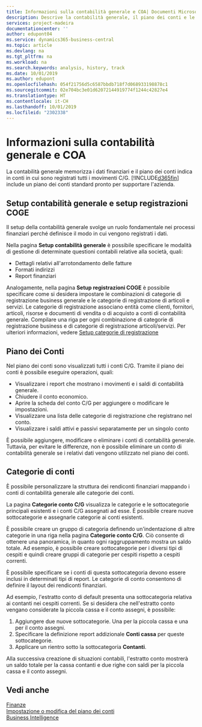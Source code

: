 ```yaml
---
title: Informazioni sulla contabilità generale e COA| Documenti Microsoft
description: Descrive la contabilità generale, il piano dei conti e le categorie dei conti.
services: project-madeira
documentationcenter: ''
author: edupont04
ms.service: dynamics365-business-central
ms.topic: article
ms.devlang: na
ms.tgt_pltfrm: na
ms.workload: na
ms.search.keywords: analysis, history, track
ms.date: 10/01/2019
ms.author: edupont
ms.openlocfilehash: 054f21756d5c6587bbdb718f7d068933198878c1
ms.sourcegitcommit: 02e704bc3e01d62072144919774f1244c42827e4
ms.translationtype: HT
ms.contentlocale: it-CH
ms.lasthandoff: 10/01/2019
ms.locfileid: "2302338"
---
```

# <a name="understanding-the-general-ledger-and-the-coa"></a>Informazioni sulla contabilità generale e COA
La contabilità generale memorizza i dati finanziari e il piano dei conti indica in conti in cui sono registrati tutti i movimenti C/G. [!INCLUDE[d365fin](includes/d365fin_md.md)] include un piano dei conti standard pronto per supportare l'azienda.

## <a name="general-ledger-setup-and-general-posting-setup"></a>Setup contabilità generale e setup registrazioni COGE
Il setup della contabilità generale svolge un ruolo fondamentale nei processi finanziari perché definisce il modo in cui vengono registrati i dati.  

Nella pagina **Setup contabilità generale** è possibile specificare le modalità di gestione di determinate questioni contabili relative alla società, quali:  

* Dettagli relativi all'arrotondamento delle fatture  
* Formati indirizzi  
* Report finanziari  

Analogamente, nella pagina **Setup registrazioni COGE** è possibile specificare come si desidera impostare le combinazioni di categorie di registrazione business generale e le categorie di registrazione di articoli e servizi. Le categorie di registrazione associano entità come clienti, fornitori, articoli, risorse e documenti di vendita o di acquisto a conti di contabilità generale. Compilare una riga per ogni combinazione di categorie di registrazione business e di categorie di registrazione articoli/servizi. Per ulteriori informazioni, vedere [Setup categorie di registrazione](finance-posting-groups.md)  

## <a name="the-chart-of-accounts"></a>Piano dei Conti
Nel piano dei conti sono visualizzati tutti i conti C/G. Tramite il piano dei conti è possibile eseguire operazioni, quali:  

* Visualizzare i report che mostrano i movimenti e i saldi di contabilità generale.  
* Chiudere il conto economico.  
* Aprire la scheda del conto C/G per aggiungere o modificare le impostazioni.  
* Visualizzare una lista delle categorie di registrazione che registrano nel conto.
* Visualizzare i saldi attivi e passivi separatamente per un singolo conto  

È possibile aggiungere, modificare o eliminare i conti di contabilità generale. Tuttavia, per evitare le differenze, non è possibile eliminare un conto di contabilità generale se i relativi dati vengono utilizzato nel piano dei conti.  

## <a name="account-categories"></a>Categorie di conti
È possibile personalizzare la struttura dei rendiconti finanziari mappando i conti di contabilità generale alle categorie dei conti.  

La pagina **Categorie conto C/G** visualizza le categorie e le sottocategorie principali esistenti e i conti C/G assegnati ad esse. È possibile creare nuove sottocategorie e assegnarle categorie ai conti esistenti.  

È possibile creare un gruppo di categoria definendo un'indentazione di altre categorie in una riga nella pagina **Categorie conto C/G**. Ciò consente di ottenere una panoramica, in quanto ogni raggruppamento mostra un saldo totale. Ad esempio, è possibile creare sottocategorie per i diversi tipi di cespiti e quindi creare gruppi di categorie per cespiti rispetto a cespiti correnti.  

È possibile specificare se i conti di questa sottocategoria devono essere inclusi in determinati tipi di report. Le categorie di conto consentono di definire il layout dei rendiconti finanziari.  

Ad esempio, l'estratto conto di default presenta una sottocategoria relativa ai contanti nei cespiti correnti. Se si desidera che nell'estratto conto vengano considerate la piccola cassa e il conto assegni, è possibile:  

1. Aggiungere due nuove sottocategorie. Una per la piccola cassa e una per il conto assegni.  
2. Specificare la definizione report addizionale **Conti cassa** per queste sottocategorie.  
3. Applicare un rientro sotto la sottocategoria **Contanti**.  

Alla successiva creazione di situazioni contabili, l'estratto conto mostrerà un saldo totale per la cassa contanti e due righe con saldi per la piccola cassa e il conto assegni.  

## <a name="see-also"></a>Vedi anche
[Finanze](finance.md)  
[Impostazione o modifica del piano dei conti](finance-setup-chart-accounts.md)  
[Business Intelligence](bi.md)  
